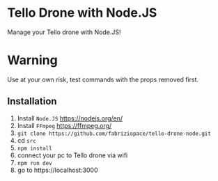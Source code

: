 # Tello Drone with Node.JS
Manage your Tello drone with Node.JS!

# Warning
Use at your own risk, test commands with the props removed first.

## Installation
1. Install `Node.JS` https://nodejs.org/en/
2. Install `FFmpeg` https://ffmpeg.org/
3. `git clone https://github.com/fabriziopace/tello-drone-node.git`
4. cd `src`
5. `npm install`
6. connect your pc to Tello drone via wifi
7. `npm run dev`
8. go to https://localhost:3000